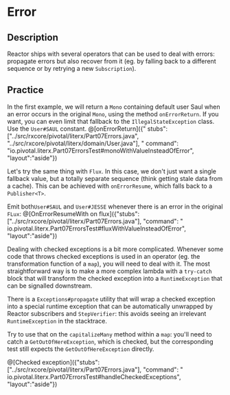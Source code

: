 # Error

## Description

Reactor ships with several operators that can be used to deal with errors: propagate errors
but also recover from it (eg. by falling back to a different sequence or by retrying a new
`Subscription`).

## Practice

In the first example, we will return a `Mono` containing default user Saul when an error occurs in
the original `Mono`, using the method `onErrorReturn`. If you want, you can even limit that
fallback to the `IllegalStateException` class. Use the `User#SAUL` constant.
@[onErrorReturn]({"
stubs": ["../src/rxcore/pivotal/literx/Part07Errors.java", "../src/rxcore/pivotal/literx/domain/User.java"], "
command": "io.pivotal.literx.Part07ErrorsTest#monoWithValueInsteadOfError", "layout":"aside"})

Let's try the same thing with `Flux`. In this case, we don't just want a single fallback
value, but a totally separate sequence (think getting stale data from a cache). This can
be achieved with `onErrorResume`, which falls back to a `Publisher<T>`.

Emit both`User#SAUL` and `User#JESSE` whenever there is an error in the original `FLux`:
@[OnErrorResumeWith on flux]({"stubs": ["../src/rxcore/pivotal/literx/Part07Errors.java"], "command": "
io.pivotal.literx.Part07ErrorsTest#fluxWithValueInsteadOfError", "layout":"aside"})

Dealing with checked exceptions is a bit more complicated. Whenever some code that throws
checked exceptions is used in an operator (eg. the transformation function of a `map`), you
will need to deal with it. The most straightforward way is to make a more complex lambda with
a `try-catch` block that will transform the checked exception into a `RuntimeException` that
can be signalled downstream.

There is a `Exceptions#propagate` utility that will wrap a checked exception into a special
runtime exception that can be automatically unwrapped by Reactor subscribers and `StepVerifier`:
this avoids seeing an irrelevant `RuntimeException` in the stacktrace.

Try to use that on the `capitalizeMany` method within a `map`: you'll need to catch a
`GetOutOfHereException`, which is checked, but the corresponding test still expects the
`GetOutOfHereException` directly.

@[Checked exception]({"stubs": ["../src/rxcore/pivotal/literx/Part07Errors.java"], "command": "
io.pivotal.literx.Part07ErrorsTest#handleCheckedExceptions", "layout":"aside"})

